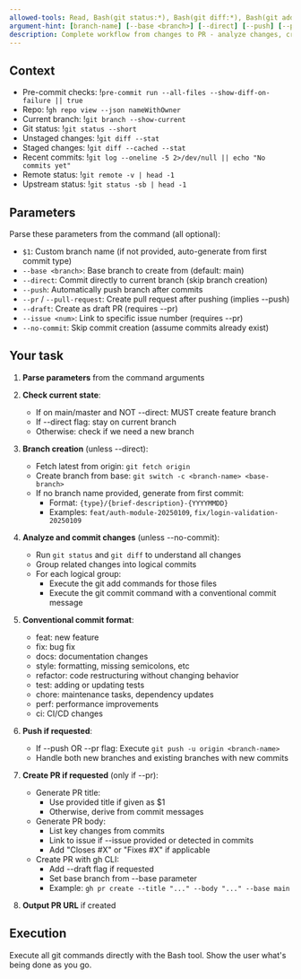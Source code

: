 ```yaml
---
allowed-tools: Read, Bash(git status:*), Bash(git diff:*), Bash(git add:*), Bash(git commit:*), Bash(git log:*), Bash(git branch:*), Bash(git switch:*), Bash(git fetch:*), Bash(git push:*), Bash(gh pr create:*), Bash(gh repo view:*), Bash(pre-commit run:*), mcp__github__create_pull_request, mcp__github__get_issue, TodoWrite
argument-hint: [branch-name] [--base <branch>] [--direct] [--push] [--pr] [--draft] [--issue <num>] [--no-commit]
description: Complete workflow from changes to PR - analyze changes, create logical commits, push, and optionally create pull request
---
```


## Context

- Pre-commit checks: !`pre-commit run --all-files --show-diff-on-failure || true`
- Repo: !`gh repo view --json nameWithOwner`
- Current branch: !`git branch --show-current`
- Git status: !`git status --short`
- Unstaged changes: !`git diff --stat`
- Staged changes: !`git diff --cached --stat`
- Recent commits: !`git log --oneline -5 2>/dev/null || echo "No commits yet"`
- Remote status: !`git remote -v | head -1`
- Upstream status: !`git status -sb | head -1`

## Parameters

Parse these parameters from the command (all optional):

- `$1`: Custom branch name (if not provided, auto-generate from first commit type)
- `--base <branch>`: Base branch to create from (default: main)
- `--direct`: Commit directly to current branch (skip branch creation)
- `--push`: Automatically push branch after commits
- `--pr` / `--pull-request`: Create pull request after pushing (implies --push)
- `--draft`: Create as draft PR (requires --pr)
- `--issue <num>`: Link to specific issue number (requires --pr)
- `--no-commit`: Skip commit creation (assume commits already exist)

## Your task

1. **Parse parameters** from the command arguments

2. **Check current state**:
   - If on main/master and NOT --direct: MUST create feature branch
   - If --direct flag: stay on current branch
   - Otherwise: check if we need a new branch

3. **Branch creation** (unless --direct):
   - Fetch latest from origin: `git fetch origin`
   - Create branch from base: `git switch -c <branch-name> <base-branch>`
   - If no branch name provided, generate from first commit:
     - Format: `{type}/{brief-description}-{YYYYMMDD}`
     - Examples: `feat/auth-module-20250109`, `fix/login-validation-20250109`

4. **Analyze and commit changes** (unless --no-commit):
   - Run `git status` and `git diff` to understand all changes
   - Group related changes into logical commits
   - For each logical group:
     - Execute the git add commands for those files
     - Execute the git commit command with a conventional commit message

5. **Conventional commit format**:
   - feat: new feature
   - fix: bug fix
   - docs: documentation changes
   - style: formatting, missing semicolons, etc
   - refactor: code restructuring without changing behavior
   - test: adding or updating tests
   - chore: maintenance tasks, dependency updates
   - perf: performance improvements
   - ci: CI/CD changes

6. **Push if requested**:
   - If --push OR --pr flag: Execute `git push -u origin <branch-name>`
   - Handle both new branches and existing branches with new commits

7. **Create PR if requested** (only if --pr):
   - Generate PR title:
     - Use provided title if given as $1
     - Otherwise, derive from commit messages
   - Generate PR body:
     - List key changes from commits
     - Link to issue if --issue provided or detected in commits
     - Add "Closes #X" or "Fixes #X" if applicable
   - Create PR with gh CLI:
     - Add --draft flag if requested
     - Set base branch from --base parameter
     - Example: `gh pr create --title "..." --body "..." --base main`

8. **Output PR URL** if created

## Execution

Execute all git commands directly with the Bash tool. Show the user what's being done as you go.
